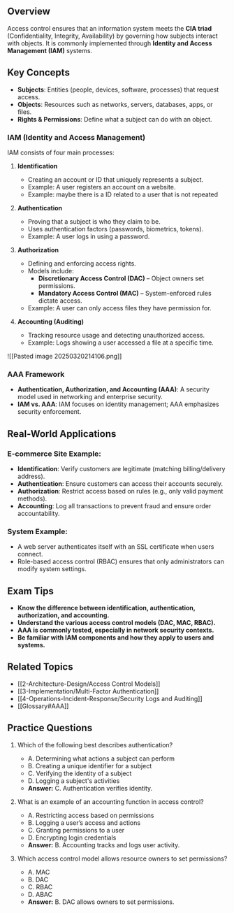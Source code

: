 ## Overview
Access control ensures that an information system meets the **CIA triad** (Confidentiality, Integrity, Availability) by governing how subjects interact with objects. It is commonly implemented through **Identity and Access Management (IAM)** systems.

## Key Concepts
- **Subjects**: Entities (people, devices, software, processes) that request access.
- **Objects**: Resources such as networks, servers, databases, apps, or files.
- **Rights & Permissions**: Define what a subject can do with an object.

### IAM (Identity and Access Management)
IAM consists of four main processes:
1. **Identification**  
   - Creating an account or ID that uniquely represents a subject.
   - Example: A user registers an account on a website.
   - Example: maybe there is a ID related to a user that is not repeated

1. **Authentication**  
   - Proving that a subject is who they claim to be.
   - Uses authentication factors (passwords, biometrics, tokens).
   - Example: A user logs in using a password.

3. **Authorization**  
   - Defining and enforcing access rights.
   - Models include:
     - **Discretionary Access Control (DAC)** – Object owners set permissions.
     - **Mandatory Access Control (MAC)** – System-enforced rules dictate access.
   - Example: A user can only access files they have permission for.

4. **Accounting (Auditing)**  
   - Tracking resource usage and detecting unauthorized access.
   - Example: Logs showing a user accessed a file at a specific time.

![[Pasted image 20250320214106.png]]
### AAA Framework
- **Authentication, Authorization, and Accounting (AAA)**: A security model used in networking and enterprise security.
- **IAM vs. AAA**: IAM focuses on identity management; AAA emphasizes security enforcement.

## Real-World Applications
### E-commerce Site Example:
- **Identification**: Verify customers are legitimate (matching billing/delivery address).
- **Authentication**: Ensure customers can access their accounts securely.
- **Authorization**: Restrict access based on rules (e.g., only valid payment methods).
- **Accounting**: Log all transactions to prevent fraud and ensure order accountability.

### System Example:
- A web server authenticates itself with an SSL certificate when users connect.
- Role-based access control (RBAC) ensures that only administrators can modify system settings.

## Exam Tips
- **Know the difference between identification, authentication, authorization, and accounting.**
- **Understand the various access control models (DAC, MAC, RBAC).**
- **AAA is commonly tested, especially in network security contexts.**
- **Be familiar with IAM components and how they apply to users and systems.**

## Related Topics
- [[2-Architecture-Design/Access Control Models]]
- [[3-Implementation/Multi-Factor Authentication]]
- [[4-Operations-Incident-Response/Security Logs and Auditing]]
- [[Glossary#AAA]]

## Practice Questions
1. Which of the following best describes authentication?  
   - A. Determining what actions a subject can perform  
   - B. Creating a unique identifier for a subject  
   - C. Verifying the identity of a subject  
   - D. Logging a subject's activities  
   - **Answer:** C. Authentication verifies identity.

2. What is an example of an accounting function in access control?  
   - A. Restricting access based on permissions  
   - B. Logging a user’s access and actions  
   - C. Granting permissions to a user  
   - D. Encrypting login credentials  
   - **Answer:** B. Accounting tracks and logs user activity.

3. Which access control model allows resource owners to set permissions?  
   - A. MAC  
   - B. DAC  
   - C. RBAC  
   - D. ABAC  
   - **Answer:** B. DAC allows owners to set permissions.

